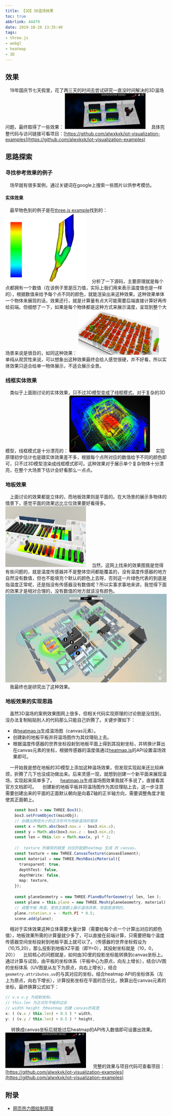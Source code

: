 ```yaml
---
title: 【3D】3D温场效果
toc: true
abbrlink: 44479
date: 2019-10-26 13:35:40
tags:
- three.js
- webgl
- heatmap
- 3D
---
```


## 效果
&emsp;19年国庆节七天假里，花了两三天的时间去尝试研究一直没时间解决的3D温场问题，最终取得了一些效果：
<img alt="3D温场" src="/blog_images/3d/3D温场.webp" style="width:50%;">
&emsp;具体完整代码与访问链接可看项目：[https://github.com/alwxkxk/iot-visualization-examples](https://github.com/alwxkxk/iot-visualization-examples)

## 思路探索

### 寻找参考效果的例子
&emsp;场早就有很多案例，通过关键词在google上搜索一些图片以供参考模仿。

#### 实体效果
&emsp;最早物色到的例子是在[three.js example](https://threejs.org/examples/?q=colors#webgl_geometry_colors_lookuptable)找到的：
<img alt="threejs实体颜色" src="/blog_images/3d/threejs实体颜色.webp" style="width:50%;">
&emsp;分析了一下源码，主要原理就是每个点都拥有一个数值（在该例子里是压力值，实际上我们用来表示温度值也是一样的），根据数值来给予每个点不同的颜色，就能渲染出来这种效果。这种效果单体一个物体来展现的话，效果还行，就是计算量有点大可能需要后端直接计算好再传给前端。但细想了一下，如果是每个物体都是这种方式来展示温度，呈现到整个大场景来说是很丑的，如同这种效果：
<img alt="全局实体效果" src="/blog_images/3d/全局实体效果.webp" style="width:50%;">
&emsp;单纯从观赏性来说，可以想象出这种效果最终会给人感觉很硬，并不好看，所以实体效果只适合给单一物体展示，不适合展示全景。

### 线框实体效果
&emsp;类似于上面刚讨论的实体效果，只不过3D模型变成了线框模式。对于复杂的3D模型，线框模式是十分漂亮的：
<img alt="线框实体效果" src="/blog_images/3d/线框实体效果.webp" style="width:50%;">
&emsp;实现原理初步估计也是跟实体效果差不多，根据每个点所对应的数值给予不同的颜色即可，只不过3D模型渲染成线框模式即可。这种效果对于展示单个复杂物体十分漂亮，在整个大场景下估计会好看那么一点点。

### 地板效果
&emsp;上面讨论的效果都是立体的，而地板效果则是平面的。在大场景的展示多物体的情景下，感觉平面的效果远比立位效果要好看得多。
<img alt="地板效果" src="/blog_images/3d/地板效果.webp" style="width:50%;">
&emsp;当然，这网上找来的效果图我是觉得有些问题的，就是温度传感器并不是整体空间都能覆盖的，没有温度传感器的地方自然没有数值，但也不能填充个默认的颜色上去呀，否则这一片绿色代表的到底是指温度正常呢，还是指没有传感器没有数值呢？所以实事求事地来讲，我觉得下面的效果才是相对合理的，没有数值的地方就该没有颜色。
<img alt="heatmap效果" src="/blog_images/3d/heatmap效果.webp" style="heatmap效果:50%;">
&emsp;我最终也是研究出了这种效果。

### 地板效果的实现思路
&emsp;虽然3D温场的案例效果图网上很多，但相关代码实现原理的讨论倒是没找到，没办法复制粘贴别人的代码那么只能自己折腾了。关键步骤如下：

- 由[heatmap.js](https://www.patrick-wied.at/static/heatmapjs/)生成温场图（canvas元素）。
- 创建新的地板平板并将温场图作为其纹理贴上去。
- 根据温度传感器的世界坐标投射到地板平面上得到其投射坐标，并转换计算出在canvas元素的坐标，根据传感器的温度值通过[heatmap.js](https://www.patrick-wied.at/static/heatmapjs/)的API设置温场效果即可。

&emsp;一开始我是想在地板的3D模型上添加这种温场效果，但发现实现起来还比较麻烦，折腾了几下也没成功做出来。后来灵感一现，就想到创建一个新平面来展现温场，实现起来简单多了。
&emsp;[heatmap.js](https://www.patrick-wied.at/static/heatmapjs/)生成温场图效果我就不多说了，直接看其官方文档即可。
&emsp;创建新的地板平板并将温场图作为其纹理贴上去，这一步注意需要创建出来的平面的正面默认朝向是向着Z轴的正半轴方向，需要调整角度才能使其正面朝上。
```ts
    const box3 = new THREE.Box3();
    box3.setFromObject(mainObj);
    // 创建出两倍大小的正方形作为地板温场的载体
    const x = Math.abs(box3.max.x - box3.min.x);
    const y = Math.abs(box3.max.z - box3.min.z);
    const len = this.len = Math.max(x, y) * 2;

    //  texture 所展现的就是 对应的就是heatmap 生成 的 canvas。
    const texture = new THREE.CanvasTexture(canvasElement); 
    const material = new THREE.MeshBasicMaterial({
      transparent: true,
      depthTest: false,
      depthWrite: false,
      map: texture,
    });

    const planeGeometry = new THREE.PlaneBufferGeometry( len, len );
    const plane = this.plane = new THREE.Mesh(planeGeometry, material);
    // 调整平板 角度，使其正面朝上展示温场效果，背面是透明的。
    plane.rotation.x = - Math.PI * 0.5;
    scene.add(plane);
```

&emsp;相对于实体效果这种立体需要大量计算（需要给每个点一个计算出对应的颜色值），地板效果所需的计算量就少多了，可以直接在前端计算，只需要把每个温度传感器空间坐标投射到地板平面上就可以了。（传感器的世界坐标假设为（10,15,20），那么投影到地板XZ平面（即Y=0），其投射坐标就是（10，0，20））
&emsp;比较核心的问题就是，如何由3D里的投影坐标能转换到canvas坐标上。通过计算与试验，由平板的坐标体系（平板中心为原点，向左上增长），结合UV图的坐标体系（UV图是从左下为原点，向右上增长），结合`geometry.attributes.uv`的与其对应的坐标，结合heatmap API的坐标体系（左上为原点，向右下增长），计算投影坐标在平面的百分比，换算出在canvas元素的坐标，最终换算公式如下：
```ts
// v.x v.y 为投射坐标。
// this.len 为正式形平板的边长
// width height 为heatmap 创建 canvas的高宽
x: ( (v.x / this.len) + 0.5 ) * width,
y: ( (v.y / this.len) + 0.5 ) * height,
```

&emsp; 转换成canvas坐标后就能过后heatmap的API传入数值即可设置出效果。
<img alt="3D温场" src="/blog_images/3d/3D温场.webp" style="width:50%;">
&emsp; 完整的效果与项目代码可查看项目：[https://github.com/alwxkxk/iot-visualization-examples](https://github.com/alwxkxk/iot-visualization-examples)

## 附录

- [网页热力图绘制原理](https://www.wangshaoxing.com/blog/how-to-draw-a-heatmap.html)
